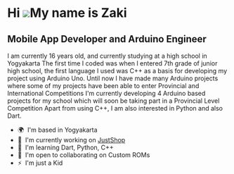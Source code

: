 Hi ![](https://user-images.githubusercontent.com/18350557/176309783-0785949b-9127-417c-8b55-ab5a4333674e.gif)My name is Zaki
============================================================================================================================

Mobile App Developer and Arduino Engineer
-----------------------------------------

I am currently 16 years old, and currently studying at a high school in Yogyakarta The first time I coded was when I entered 7th grade of junior high school, the first language I used was C++ as a basis for developing my project using Arduino Uno. Until now I have made many Arduino projects where some of my projects have been able to enter Provincial and International Competitions I'm currently developing 4 Arduino based projects for my school which will soon be taking part in a Provincial Level Competition Apart from using C++, I am also interested in Python and also Dart.

*   🌍  I'm based in Yogyakarta
*   🚀  I'm currently working on [JustShop](http://justshop.cloud)
*   🧠  I'm learning Dart, Python, C++
*   🤝  I'm open to collaborating on Custom ROMs
*   ⚡  I'm just a Kid
